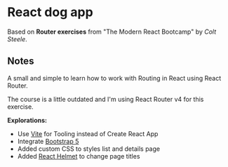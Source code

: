 # React dog app

Based on **Router exercises** from "The Modern React Bootcamp" by _Colt Steele_.

## Notes

A small and simple to learn how to work with Routing in React using React Router.

The course is a little outdated and I'm using React Router v4 for this exercise.

**Explorations:**

- Use [Vite](https://vitejs.dev/) for Tooling instead of Create React App
- Integrate [Bootstrap 5](https://getbootstrap.com/)
- Added custom CSS to styles list and details page
- Added [React Helmet](https://www.npmjs.com/package/react-helmet) to change page titles
